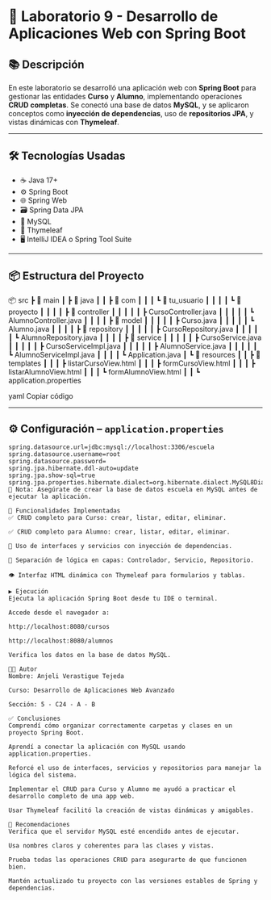 # 🧪 Laboratorio 9 - Desarrollo de Aplicaciones Web con Spring Boot

## 📚 Descripción

En este laboratorio se desarrolló una aplicación web con **Spring Boot** para gestionar las entidades **Curso** y **Alumno**, implementando operaciones **CRUD completas**. Se conectó una base de datos **MySQL**, y se aplicaron conceptos como **inyección de dependencias**, uso de **repositorios JPA**, y vistas dinámicas con **Thymeleaf**.

---

## 🛠️ Tecnologías Usadas

- ☕ Java 17+
- ⚙️ Spring Boot
- 🌐 Spring Web
- 🗃️ Spring Data JPA
- 🐬 MySQL
- 🎨 Thymeleaf
- 🖥️ IntelliJ IDEA o Spring Tool Suite

---

## 📦 Estructura del Proyecto

📦 src
┣ 📂 main
┃ ┣ 📂 java
┃ ┃ ┣ 📂 com
┃ ┃ ┃ ┗ 📂 tu_usuario
┃ ┃ ┃ ┃ ┗ 📂 proyecto
┃ ┃ ┃ ┃ ┣ 📂 controller
┃ ┃ ┃ ┃ ┃ ┣ CursoController.java
┃ ┃ ┃ ┃ ┃ ┗ AlumnoController.java
┃ ┃ ┃ ┃ ┣ 📂 model
┃ ┃ ┃ ┃ ┃ ┣ Curso.java
┃ ┃ ┃ ┃ ┃ ┗ Alumno.java
┃ ┃ ┃ ┃ ┣ 📂 repository
┃ ┃ ┃ ┃ ┃ ┣ CursoRepository.java
┃ ┃ ┃ ┃ ┃ ┗ AlumnoRepository.java
┃ ┃ ┃ ┃ ┣ 📂 service
┃ ┃ ┃ ┃ ┃ ┣ CursoService.java
┃ ┃ ┃ ┃ ┃ ┣ CursoServiceImpl.java
┃ ┃ ┃ ┃ ┃ ┣ AlumnoService.java
┃ ┃ ┃ ┃ ┃ ┗ AlumnoServiceImpl.java
┃ ┃ ┃ ┃ ┗ Application.java
┃ ┗ 📂 resources
┃ ┃ ┣ 📂 templates
┃ ┃ ┃ ┣ listarCursoView.html
┃ ┃ ┃ ┣ formCursoView.html
┃ ┃ ┃ ┣ listarAlumnoView.html
┃ ┃ ┃ ┗ formAlumnoView.html
┃ ┃ ┗ application.properties

yaml
Copiar código

---

## ⚙️ Configuración – `application.properties`

```properties
spring.datasource.url=jdbc:mysql://localhost:3306/escuela
spring.datasource.username=root
spring.datasource.password=
spring.jpa.hibernate.ddl-auto=update
spring.jpa.show-sql=true
spring.jpa.properties.hibernate.dialect=org.hibernate.dialect.MySQL8Dialect
📌 Nota: Asegúrate de crear la base de datos escuela en MySQL antes de ejecutar la aplicación.

🔗 Funcionalidades Implementadas
✅ CRUD completo para Curso: crear, listar, editar, eliminar.

✅ CRUD completo para Alumno: crear, listar, editar, eliminar.

🔄 Uso de interfaces y servicios con inyección de dependencias.

🧠 Separación de lógica en capas: Controlador, Servicio, Repositorio.

👁️ Interfaz HTML dinámica con Thymeleaf para formularios y tablas.

▶️ Ejecución
Ejecuta la aplicación Spring Boot desde tu IDE o terminal.

Accede desde el navegador a:

http://localhost:8080/cursos

http://localhost:8080/alumnos

Verifica los datos en la base de datos MySQL.

👨‍🎓 Autor
Nombre: Anjeli Verastigue Tejeda

Curso: Desarrollo de Aplicaciones Web Avanzado

Sección: 5 - C24 - A - B

✅ Conclusiones
Comprendí cómo organizar correctamente carpetas y clases en un proyecto Spring Boot.

Aprendí a conectar la aplicación con MySQL usando application.properties.

Reforcé el uso de interfaces, servicios y repositorios para manejar la lógica del sistema.

Implementar el CRUD para Curso y Alumno me ayudó a practicar el desarrollo completo de una app web.

Usar Thymeleaf facilitó la creación de vistas dinámicas y amigables.

📌 Recomendaciones
Verifica que el servidor MySQL esté encendido antes de ejecutar.

Usa nombres claros y coherentes para las clases y vistas.

Prueba todas las operaciones CRUD para asegurarte de que funcionen bien.

Mantén actualizado tu proyecto con las versiones estables de Spring y dependencias.

